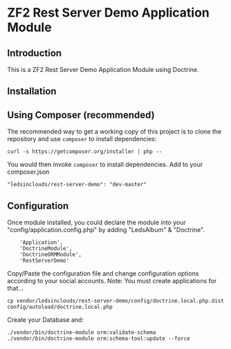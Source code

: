 ZF2 Rest Server Demo Application Module
======================================

Introduction
------------
This is a ZF2 Rest Server Demo Application Module using Doctrine. 

Installation
------------

Using Composer (recommended)
----------------------------
The recommended way to get a working copy of this project is to clone the repository
and use `composer` to install dependencies:

    curl -s https://getcomposer.org/installer | php --

You would then invoke `composer` to install dependencies. Add to your composer.json

	"ledsinclouds/rest-server-demo": "dev-master"

Configuration
-------------

Once module installed, you could declare the module into your "config/application.config.php" by adding "LedsAlbum" & "Doctrine". 
	
        'Application',	
        'DoctrineModule',
		'DoctrineORMModule',
		'RestServerDemo'

Copy/Paste the configuration file and change configuration options according to your social accounts.
Note: You must create applications for that...

    cp vendor/ledsinclouds/rest-server-demo/config/doctrine.local.php.dist config/autoload/doctrine.local.php
	
Create your Database and:

	./vendor/bin/doctrine-module orm:validate-schema
	./vendor/bin/doctrine-module orm:schema-tool:update --force
